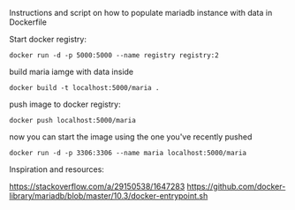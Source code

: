 Instructions and script on how to populate mariadb instance with data in Dockerfile

Start docker registry:

```
docker run -d -p 5000:5000 --name registry registry:2
```

build maria iamge with data inside
```
docker build -t localhost:5000/maria .
```

push image to docker registry:

```
docker push localhost:5000/maria
```

now you can start the image using the one you've recently pushed
```
docker run -d -p 3306:3306 --name maria localhost:5000/maria
```


Inspiration and resources:

https://stackoverflow.com/a/29150538/1647283
https://github.com/docker-library/mariadb/blob/master/10.3/docker-entrypoint.sh